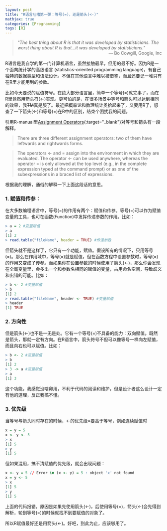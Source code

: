 ```yaml
---
layout: post
title: "R语言吐槽第一弹：等号(=)，还是箭头(<-)"
mathjax: true
categories: [Programming]
tags: [R]
---
```


>*"The best thing about R is that it was developed by statisticians. The worst thing about R is that...it was developed by statisticians."* <span style="text-align: right; width:100%; display: block;">— Bo Cowgill, Google, Inc</span>


R语言是我自学的第一门计算机语言，虽然接触最早，但用的最不好。因为R是一个面向统计学的高级语言 (statistics-oriented programming language)，有自己独特的数据类型和语法设计。不但在其他语言中难以被借鉴，而且还要记一堆只有在R里才能用到的参数。

比如今天要说的赋值符号。在绝大部分语言里，简单一个等号(=)就完事了，而在R里竟然用箭头符(<-)实现。更可怕的是，在很多场景中等号和箭头可以达到相同的效果，我<del>TM</del>真是服了。最近把概率论和数理统计㕛拾起来了，又要用R了，怒查了一下箭头(<-)和等号(=)在R中的区别，结束个困扰我的问题。

引用R-manual里[Assignment Operators](https://stat.ethz.ch/R-manual/R-patched/library/base/html/assignOps.html){:target="_blank"}对等号和箭头有一段解释。

>There are three different assignment operators: two of them have leftwards and rightwards forms.

>The operators <- and = assign into the environment in which they are evaluated. The operator <- can be used anywhere, whereas the operator = is only allowed at the top level (e.g., in the complete expression typed at the command prompt) or as one of the subexpressions in a braced list of expressions.

根据我的理解，通俗的解释一下上面这段话的意思。

### 1. 赋值和传参：

在大多数编程语言中，等号(=)的作用有两个：赋值和传参。等号(=)可以作为赋值变量的工具，也可在函数(Function)中发挥传递参数的作用。比如：

```r
> a = 2 #变量赋值
> a
[1] 2
> read.table("fileName", header = TRUE) #传递参数
```

但箭头就不是这样了，它只有一个功能，赋值。假设所有的情况下，只用等号(=)。那么在作用域中，等号(=)就是赋值，但在函数方程中设置参数时，等号(=)的作用又变成了传参。而如果你在设置参数的时候使用了箭头(<-)，那么你会发现在全局变量里，会多出一个和参数名相同的赋值的变量，占用命名空间，导致歧义和出错的可能。比如：

```r
> b <- 2 #变量赋值
> b
[1] 2
> read.table("fileName", header <- TRUE) #变量赋值
> header
[1] TRUE
```

### 2. 方向性

但是箭头(<-)也不是一无是处。它有一个等号(=)不具备的能力：双向赋值。既然是箭头，那就一定有方向。在R语言中，箭头符号不但可以像等号一样向左赋值，而且向右也可以赋值。比如：

```r
> b <- 2 #变量赋值
> b
[1] 2
> 3 -> a #变量赋值
> a
[1] 3
```

这个功能，我感觉没啥卵用，不利于代码的阅读和维护，但是设计者这么设计一定有他的道理，反正我搞不懂。

### 3. 优先级

当等号与箭头同时存在的时候，<-的优先级=要高于等号，例如连续赋值时

```r
x = y = 5
x <- y <- 5
> x
[1] 5
> y
[1] 5
```

但如果混用，搞不清赋值的优先级，就会出现问题：

```r
x <- y = 5 // Error in (x <- y) = 5 : object 'x' not found
x = y <- 5
> x
[1] 5
> y
[1] 5
```

上面的代码报错，原因是如果先使用箭头(<-)，后使用等号(=)，箭头(<-)会先得到解析，轮到等号(=)的时候就找不到要赋值的对象了。

所以R赋值最好还是用箭头(<-)。好吧，到此为止，应该够用了。
